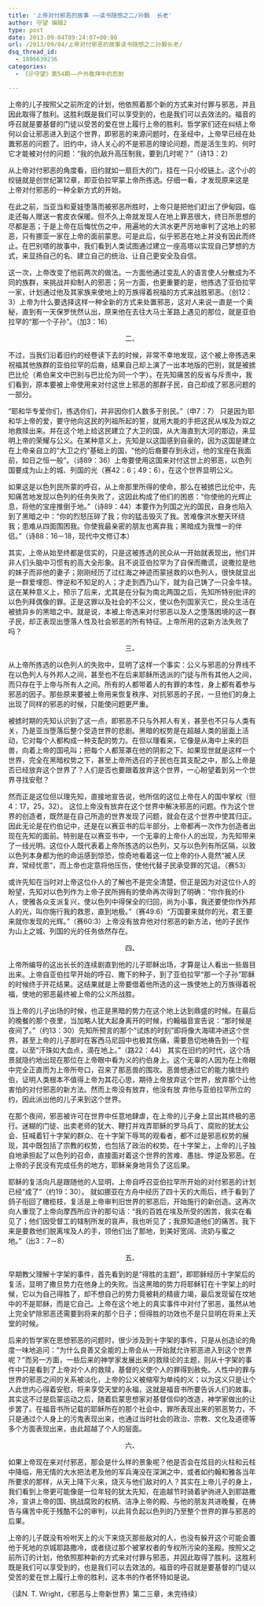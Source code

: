 ```yaml
---
title: '上帝对付邪恶的故事 ——读书随想之二/孙毅  长老'
author: 守望 编辑2
type: post
date: 2013-09-04T09:24:07+00:00
url: /2013/09/04/上帝对付邪恶的故事读书随想之二孙毅长老/
dsq_thread_id:
  - 1806639236
categories:
  - 《＠守望》第54期——户外敬拜中的忍耐

---
```

<p class="mceWPmore" title="更多...">
  上帝的儿子按照父之前所定的计划，他依照着那个新的方式来对付罪与邪恶，并且因此取得了胜利。这胜利既是我们可以享受到的，也是我们可以去效法的。福音的呼召就是要基督的门徒以受苦的爱在世上履行上帝的胜利。<!--more-->哲学家们还在纠结上帝何以会让邪恶进入到这个世界，即邪恶的来源问题时，在圣经中，上帝早已经在处置邪恶的问题了。旧约中，诗人关心的不是邪恶的理论问题，而是活生生的、何时它才能被对付的问题：“我的仇敌升高压制我，要到几时呢？”（诗13：2）
</p>

从上帝对付邪恶的角度看，旧约就如一扇巨大的门，挂在一只小绞链上。这个小的绞链就是创世纪第12章，即亚伯拉罕蒙上帝所拣选。仔细一看，才发现原来这是上帝对付邪恶的一种全新方式的开始。

在此之前，当亚当和夏娃堕落而被邪恶所胜时，上帝只是把他们赶出了伊甸园，临走还每人赠送一套皮衣保暖。但不久上帝就发现人在地上罪恶很大，终日所思想的尽都是恶；于是上帝在后悔忧伤之中，用遍地的大洪水更严厉地审判了这地上的邪恶，只有挪亚一家在上帝的面前蒙恩。可是此后，似乎邪恶在地上并没有因此而终止。在巴别塔的故事中，我们看到人类试图通过建立一座高塔以实现自己梦想的方式，来显扬自己的名、建立自己的统治、让自己更安全及自信。

这一次，上帝改变了他前两次的做法。一方面他通过变乱人的语言使人分散成为不同的族群，来挑战并抑制人的邪恶；另一方面，也更重要的是，他拣选了亚伯拉罕一家，计划通过他及其家族来使地上的万族得着祝福的方式来战胜邪恶。（创12：3）上帝为什么要选择这样一种全新的方式来处置邪恶，这对人来说一直是一个奥秘，直到有一天保罗恍然认出，原来他在去往大马士革路上遇见的那位，就是亚伯拉罕的“那一个子孙”。（加3：16）

<p align="center">
  二、
</p>

不过，当我们沿着旧约的经卷读下去的时候，非常不幸地发现，这个被上帝拣选来祝福其他族群的亚伯拉罕的后裔，结果自己却上演了一出本地版的巴别，就是被掳巴比伦（希伯来文中巴别与巴比伦为同一个字）。在先知痛苦的反省与斥责中，我们看到，原本要被上帝使用来对付这世上邪恶的那群子民，自己却成了邪恶问题的一部分。

“耶和华专爱你们，拣选你们，并非因你们人数多于别民。”（申7：7） 只是因为耶和华上帝的爱，要守他向这民的列祖所起的誓，就用大能的手把这民从埃及为奴之地救赎出来。并在这个地上给这民建立了大卫的国，从大海直到大河的那边，来显明上帝的荣耀与公义。在某种意义上，先知是以这国感到自豪的，因为这国是建立在上帝亲自立的“大卫之约”基础上的国，“他的后裔要存到永远，他的宝座在我面前，如日之恒一般”。（诗89：36）上帝要使用这国来对付这世上的邪恶，以色列国要成为山上的城、列国的光（赛42：6；49：6），在这个世界显明公义。

如果这是以色列民所蒙的呼召，从上帝那里所得的使命，那么在被掳巴比伦中，先知痛苦地发现以色列的任务失败了，这因此构成了他们的困惑：“你使他的光辉止息，将他的宝座推倒于地。”（诗89：44）本要作为列国之光的国民，自身也陷入到了黑暗之中：“你的烈怒压碎了我；你的猛击毁灭了我。苦难像洪水整天环绕我；患难从四面围困我。你使我最亲密的朋友也离弃我；黑暗成为我惟一的伴侣。”（诗88：16－18，现代中文修订本）

其实，上帝从始至终都是信实的，只是这被拣选的民众从一开始就表现出，他们并非人们头脑中习惯有的高大全形象。且不说亚伯拉罕为了自保而撒谎，说撒拉是他的妹子而非他的妻子；刚刚经历了过红海之神迹而蒙拯救的以色列人，很快就显出是一群爱埋怨、悖逆和不知足的人；才走到西乃山下，就为自己铸了一只金牛犊。这在某种意义上，预示了后来，尤其是在分裂为南北两国之后，先知所特别批评的以色列拜偶像的罪。正是这罪以及社会的不公义，使以色列国家灭亡，民众生活在被掳异乡的黑暗之中。就是说，本被上帝选来对付邪恶以及人之堕落困境的这一群子民，却正表现出堕落人性及社会邪恶的所有特征。上帝所用的这新方法失败了吗？

<p align="center">
  三、
</p>

从上帝所拣选的以色列人的失败中，显明了这样一个事实：公义与邪恶的分界线不在以色列人与外邦人之间，甚至也不在后来耶稣所选派的门徒与所有其他人之间，而只存在于上帝与所有人之间。所有的人都带着人的有罪的本性，身上都有着参与邪恶的因子。那些原来要被上帝用来恢复秩序、对抗邪恶的子民，一旦他们的身上出现了同样的邪恶的时候，只能使问题更严重。

被掳时期的先知认识到了这一点，即邪恶不只与外邦人有关，甚至也不只与人类有关，乃是亚当堕落后整个受造世界的悲剧。黑暗的权势是在超越人类的层面上活动，它对每个人都构成一种支配的势力。在但以理看来，它像是从海中上来的巨兽，向着上帝的国吼叫；把每个人都笼罩在他的阴影之下。如果现世就是这样一个世界，完全在黑暗权势之下，甚至上帝所选召的子民也在其支配之中，那么上帝是否已经放弃这个世界了？人们是否也要跟着放弃这个世界，一心盼望着到另一个世界寻找安慰？

然而正是这位但以理先知，直接地宣告说，他所信的这位上帝在人的国中掌权（但4：17，25，32）。 这位上帝没有放弃在这个世界中解决邪恶的问题。作为这个世界的创造者，既然是在自己所造的世界发现了问题，就会在这个世界中使其归正。因此无论是在约伯记中，还是在以赛亚书的后半部分，上帝都再一次作为创造者出现在先知的面前。特别是在以赛亚书中，一个无辜的上帝仆人的出现，为先知带来了一线光明。这位仆人既代表着上帝所拣选的以色列，又与以色列有所区隔，以致以色列本身都为他的命运感到惊恐，惊奇地看着这一位上帝的仆人竟然“被人厌弃，常经忧患”，而上帝也定意将他压伤，使他代替子民承受罪的咒诅。（赛53）

或许先知在当时对上帝这位仆人的了解也不是完全清楚，但正是因为对这位仆人的盼望，先知对以色列作为上帝子民所拥有的使命再次得到了明确：“你作我的仆人，使雅各众支派复兴，使以色列中得保全的归回，尚为小事，我还要使你作外邦人的光，叫你施行我的救恩，直到地极。”（赛49:6）“万国要来就你的光，君王要来就你发现的光辉。”（赛60:3）上帝没有放弃他对付邪恶的新方法，他的子民作为山上之城、列国的光的任务依然存在。

<p align="center">
  四、
</p>

上帝所编导的这出长长的连续剧直到他的儿子耶稣出场，才算是让人看出一些眉目出来。上帝自亚伯拉罕开始的呼召、撒下的种子，到了亚伯拉罕“那一个子孙”耶稣的时候终于开花结果。这结果就是上帝要借着他所选的这一族使地上的万族得着祝福，使地的邪恶最终被上帝的公义所战胜。

当上帝的儿子出场的时候，也正是黑暗的势力在这个地上达到鼎盛的时候。在最后的晚餐的那个夜里，当加略人犹大起身离开的时候，约翰福音宣告说：“那时候是夜间了。”（约13：30）先知所预言的那个“试炼的时刻”即将像大海啸冲进这个世界，甚至上帝的儿子那时在客西马尼园中也极其伤痛，需要恳切地祷告到一个程度，以至“汗珠如大血点，滴在地上。”（路22：44） 其实在旧约的时代，这个场景就隐约地出现在那位在上帝眼中看为义的约伯身上。这个无辜的人因为在上帝眼中完全正直而为上帝所夸口，召来了那恶兽的围攻。恶兽想通过它的能力擒住约伯，证明人类根本不值得上帝为其花心思，期待上帝放弃这个世界，放弃那个让他害怕的对付邪恶的新方法。然而上帝没有放弃，他没有放 弃他与亚伯拉罕所立的约，因此派出他的儿子来到这个世界。

在那个夜间，邪恶被许可在世界中任意地肆虐，在上帝的儿子身上显出其终极的恶行。迷糊的门徒、出卖老师的犹大、鞭打并戏弄耶稣的罗马兵丁、腐败的犹太公会、狂喊着钉十字架的群众、在十字架下辱骂的观看者，都不过是邪恶权势的展现，其中既包括了宗教的权势，也包括了政治的权势。在十字架上，上帝的儿子独自地承担起了以色列的召命，直接面对着这个世界的苦难、愚拙、悖逆及邪恶。在上帝的子民没有完成任务的地方，耶稣亲身地背负了这后果。

耶稣的复活向凡是跟随他的人显明，上帝自呼召亚伯拉罕所开始的对付邪恶的计划已经“成了”（约19：30）。 就如挪亚在方舟中经历了四十天的大雨后，终于看到了鸽子衔回了橄榄枝，复活是上帝审判旧世界的邪恶后，开始施行的新创造。这再次向人重现了上帝向摩西所应许的那句话：“我的百姓在埃及所受的困苦，我实在看见了；他们因受督工的辖制所发的哀声，我也听见了；我原知道他们的痛苦。我下来是要救他们脱离埃及人的手，领他们出了那地，到美好宽阔、流奶与蜜之地。”（出3：7－8）

<p align="center">
  五、
</p>

早期教父理解十字架的事件，首先看到的是“得胜的主题”，即耶稣经历十字架后的复活，显明了撒旦势力在他身上的失败。当这黑暗的势力将耶稣钉在十字架上的时候，它以为自己得胜了，却不想自己的势力竟被耗的精疲力竭，最后发现留在坟地中的不是耶稣，而是它自己。上帝在这个地上的真实事件中对付了邪恶，虽然从地上完全铲除邪恶还需要到将来的那个日子；但得胜的功效也不是只显明在将来上天堂的时候。

后来的哲学家在思想邪恶的问题时，很少涉及到十字架的事件，只是从创造论的角度一味地追问：“为什么良善又全能的上帝会从一开始就允许邪恶进入到这个世界呢？”而另一方面，一些后来的神学家发展出来的救赎论的主题，则从十字架的事件中只是看到了上帝对个人的救赎，基督的义使个人的罪得到赦免。人性中的罪与世界的邪恶之间的关系被淡化，上帝的公义被缩窄为单纯的义；以为这义只是让个人此世内心得着安慰，将来享受天堂的永福，这就是福音书所要告诉人们的故事。其实这不过是启蒙运动之后，随着启蒙思想家对基督信仰的改造，神学家做出的让步罢了。在福音书所记载的耶稣所在的那个社会中，罪所表现出来的邪恶势力，不只是通过个人身上的污鬼表现出来，也通过当时社会的政治、宗教、文化及道德等多个方面表现出来，由此超越了个人的层面。

<p align="center">
  六、
</p>

如果上帝现在来对付邪恶，那会是什么样的景象呢？他是否会在炫目的火柱和云柱中降临，用无情的大水把法老及他的军兵淹没在深渊之中，或者如约翰和雅各当年所要求的那样，从天上降下火来，烧灭与他们敌对的人？其实在上帝儿子的身上，我们看到上帝更可能像是一位年轻的犹太先知，在逾越节时骑着驴驹进入到耶路撒冷，宣讲上帝的国、挑战腐败的权柄、洁净上帝的殿、与他的朋友共进晚餐，在祷告与痛苦中死于残酷不公的审判，以此背负起以色列的乃至整个世界的罪与邪恶的后果。

上帝的儿子既没有吩咐天上的火下来烧灭那些敌对的人，也没有躲开这个可能会置他于死地的京城耶路撒冷，或者绕过那个被掌权者的专权所污染的圣殿。按照父之前所订的计划，他依照那种新的方式来对付罪与邪恶，并因此取得了胜利。这胜利既是我们可以享受到的，也是我们可以去效法的。福音的呼召就是要基督的门徒以受苦的爱在世上履行上帝的胜利，这本书的作者怀特如是说。

（读N. T. Wright，《邪恶与上帝新世界》第二三章，未完待续）

&nbsp;